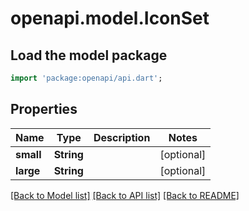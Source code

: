 # openapi.model.IconSet

## Load the model package
```dart
import 'package:openapi/api.dart';
```

## Properties
Name | Type | Description | Notes
------------ | ------------- | ------------- | -------------
**small** | **String** |  | [optional] 
**large** | **String** |  | [optional] 

[[Back to Model list]](../README.md#documentation-for-models) [[Back to API list]](../README.md#documentation-for-api-endpoints) [[Back to README]](../README.md)


